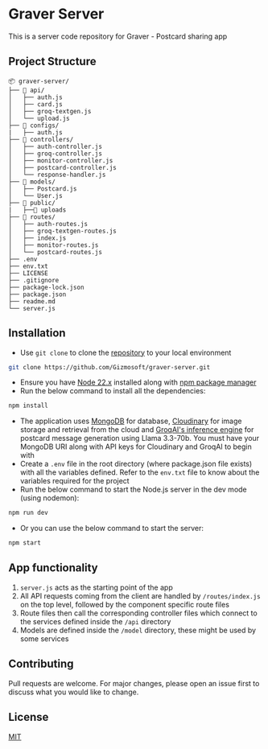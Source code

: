 # Graver Server

This is a server code repository for Graver - Postcard sharing app  

## Project Structure  

```text
📦 graver-server/  
├── 📁 api/  
│   ├── auth.js  
│   ├── card.js  
│   ├── groq-textgen.js  
│   └── upload.js  
├── 📁 configs/  
|   ├── auth.js  
├── 📁 controllers/  
│   ├── auth-controller.js
│   ├── groq-controller.js       
│   ├── monitor-controller.js
│   ├── postcard-controller.js
│   └── response-handler.js
├── 📁 models/                   
│   ├── Postcard.js
│   └── User.js
├── 📁 public/
|   ├──📁 uploads
├── 📁 routes/                   
│   ├── auth-routes.js
│   ├── groq-textgen-routes.js
│   ├── index.js
│   ├── monitor-routes.js
│   └── postcard-routes.js
├── .env 
├── env.txt
├── LICENSE                         
├── .gitignore                   
├── package-lock.json           
├── package.json
├── readme.md               
└── server.js                    
```

## Installation

- Use `git clone` to clone the [repository](https://github.com/Gizmosoft/graver-server.git) to your local environment  

```bash
git clone https://github.com/Gizmosoft/graver-server.git
```

- Ensure you have [Node 22.x](https://nodejs.org/en/download) installed along with [npm package manager](https://docs.npmjs.com/downloading-and-installing-node-js-and-npm)  
- Run the below command to install all the dependencies:  

```bash
npm install
```

- The application uses [MongoDB](https://www.mongodb.com/) for database, [Cloudinary](https://cloudinary.com/) for image storage and retrieval from the cloud and [GroqAI's inference engine](https://groq.com/) for postcard message generation using Llama 3.3-70b. You must have your MongoDB URI along with API keys for Cloudinary and GroqAI to begin with  
- Create a `.env` file in the root directory (where package.json file exists) with all the variables defined. Refer to the `env.txt` file to know about the variables required for the project  
- Run the below command to start the Node.js server in the dev mode (using nodemon):

```bash
npm run dev
```

- Or you can use the below command to start the server:

```bash
npm start
```

## App functionality

1. `server.js` acts as the starting point of the app  
2. All API requests coming from the client are handled by `/routes/index.js` on the top level, followed by the component specific route files  
3. Route files then call the corresponding controller files which connect to the services defined inside the `/api` directory  
4. Models are defined inside the `/model` directory, these might be used by some services  

## Contributing

Pull requests are welcome. For major changes, please open an issue first
to discuss what you would like to change.

## License

[MIT](https://choosealicense.com/licenses/mit/)
